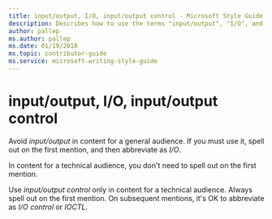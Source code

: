```yaml
---
title: input/output, I/O, input/output control - Microsoft Style Guide
description: Describes how to use the terms "input/output", "I/O", and "input/output control" in Microsoft content.
author: pallep
ms.author: pallep
ms.date: 01/19/2018
ms.topic: contributor-guide
ms.service: microsoft-writing-style-guide
---
```


# input/output, I/O, input/output control

Avoid *input/output* in content for a general audience. If you must use it, spell out on the first mention, and then abbreviate as *I/O*.

In content for a technical audience, you don't need to spell out on the first mention.

Use *input/output control* only in content for a technical audience. Always spell out on the first mention. On subsequent mentions, it's OK to abbreviate as *I/O control* or *IOCTL*. 
